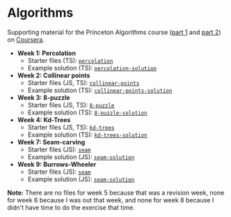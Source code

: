 # Algorithms

Supporting material for the Princeton Algorithms course ([part 1](https://www.coursera.org/learn/algorithms-part1#syllabus) and [part 2](https://www.coursera.org/learn/algorithms-part2#syllabus)) on [Coursera](https://www.coursera.org/).

-   **Week 1: Percolation**
    -   Starter files (TS): [`percolation`](https://github.com/wincent/algorithms/tree/percolation)
    -   Example solution (TS): [`percolation-solution`](https://github.com/wincent/algorithms/tree/percolation-solution)
-   **Week 2: Collinear points**
    -   Starter files (JS, TS): [`collinear-points`](https://github.com/wincent/algorithms/tree/collinear-points)
    -   Example solution (TS): [`collinear-points-solution`](https://github.com/wincent/algorithms/tree/collinear-points-solution)
-   **Week 3: 8-puzzle**
    -   Starter files (JS, TS): [`8-puzzle`](https://github.com/wincent/algorithms/tree/8-puzzle)
    -   Example solution (TS): [`8-puzzle-solution`](https://github.com/wincent/algorithms/tree/8-puzzle-solution)
-   **Week 4: Kd-Trees**
    -   Starter files (JS, TS): [`kd-trees`](https://github.com/wincent/algorithms/tree/kd-trees)
    -   Example solution (TS): [`kd-trees-solution`](https://github.com/wincent/algorithms/tree/kd-trees-solution)
-   **Week 7: Seam-carving**
    -   Starter files (JS): [`seam`](https://github.com/wincent/algorithms/tree/seam)
    -   Example solution (JS): [`seam-solution`](https://github.com/wincent/algorithms/tree/seam-solution)
-   **Week 9: Burrows-Wheeler**
    -   Starter files (JS): [`seam`](https://github.com/wincent/algorithms/tree/burrows-wheeler)
    -   Example solution (JS): [`seam-solution`](https://github.com/wincent/algorithms/tree/burrows-wheeler-solution)

**Note:** There are no files for week 5 because that was a revision week, none for week 6 because I was out that week, and none for week 8 because I didn't have time to do the exercise that time.
